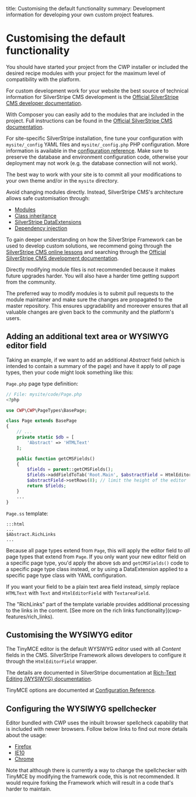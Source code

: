title: Customising the default functionality
summary: Development information for developing your own custom project features.

# Customising the default functionality

You should have started your project from the CWP installer or included the desired recipe modules with your project for the maximum level of
compatibility with the platform.

For custom development work for your website the best source of technical information for SilverStripe CMS development is the [Official SilverStripe CMS developer documentation](https://docs.silverstripe.org/en/4/).

With Composer you can easily add to the modules that are included in the project. Full instructions can be found in the
[Official SilverStripe CMS documentation](https://docs.silverstripe.org/en/4/getting_started/composer/#advanced-usage).

For site-specific SilverStripe installation, fine tune your configuration with `mysite/_config` YAML files and
`mysite/_config.php` PHP configuration. More information is available in the [configuration
reference](https://docs.silverstripe.org/en/4/developer_guides/configuration/configuration/). Make sure to preserve the database and
environment configuration code, otherwise your deployment may not work (e.g. the database connection will not work).

The best way to work with your site is to commit all your modifications to your own theme and/or in the `mysite` directory.

Avoid changing modules directly. Instead, SilverStripe CMS's architecture allows safe customisation through:

* [Modules](https://addons.silverstripe.org/)
* [Class inheritance](https://docs.silverstripe.org/en/4/developer_guides/model/data_model_and_orm/#subclasses)
* [SilverStripe DataExtensions](https://docs.silverstripe.org/en/4/developer_guides/extending/extensions/)
* [Dependency injection](https://docs.silverstripe.org/en/4/developer_guides/extending/injector/)

To gain deeper understanding on how the SilverStripe Framework can be used to develop custom solutions, we recommend
going through the [SilverStripe CMS online lessons](https://www.silverstripe.org/learn/lessons/v4/) and searching through
the [Official SilverStripe CMS development documentation](https://docs.silverstripe.org/en/4).

Directly modifying module files is not recommended because it makes future upgrades harder. You will also have a harder time getting support from the community.

The preferred way to modify modules is to submit pull requests to the module maintainer and make sure the changes are
propagated to the master repository. This ensures upgradability and moreover ensures that all valuable changes are
given back to the community and the platform's users.

## Adding an additional text area or WYSIWYG editor field

Taking an example, if we want to add an additional *Abstract* field (which is intended to contain a summary of the page)
and have it apply to *all* page types, then your code might look something like this:

`Page.php` page type definition:

```php
// File: mysite/code/Page.php
<?php

use CWP\CWP\PageTypes\BasePage;

class Page extends BasePage 
{
	// ...
	private static $db = [
		'Abstract' => 'HTMLText'
	];

	public function getCMSFields() 
	{
		$fields = parent::getCMSFields();
		$fields->addFieldToTab('Root.Main', $abstractField = HtmlEditorField::create('Abstract'), 'Content');
		$abstractField->setRows(8); // limit the height of the editor
		return $fields;
	}
	...
}
```

`Page.ss` template:

	:::html
	...
	$Abstract.RichLinks
	...

Because all page types extend from `Page`, this will apply the editor field to *all* page types that extend from
`Page`. If you only want your new editor field on a specific page type, you'd apply the above `$db` and
`getCMSFields()` code to a specific page type class instead, or by using a DataExtension applied to a specific page type class with YAML configuration.

If you want your field to be a plain text area field instead, simply replace `HTMLText` with `Text` and
`HtmlEditorField` with `TextareaField`.

<div class="alert alert-info" markdown='1'>
The "RichLinks" part of the template variable provides additional processing to the links in the content.
[See more on the rich links functionality](cwp-features/rich_links).
</div>

## Customising the WYSIWYG editor

The TinyMCE editor is the default WYSIWYG editor used with all *Content* fields in the CMS. SilverStripe Framework
allows developers to configure it through the `HtmlEditorField` wrapper.

The details are documented in SilverStripe documentation at [Rich-Text Editing (WYSIWYG)
documentation](https://docs.silverstripe.org/en/4/developer_guides/forms/field_types/htmleditorfield/).

TinyMCE options are documented at [Configuration Reference](https://www.tinymce.com/docs/configure/).

## Configuring the WYSIWYG spellchecker

Editor bundled with CWP uses the inbuilt browser spellcheck capability that is included with newer browsers. Follow
below links to find out more details about the usage:

* [Firefox](http://support.mozilla.org/en-US/kb/how-do-i-use-firefox-spell-checker)
* [IE10](https://answers.microsoft.com/en-us/ie/forum/ie11-iewindows_10/spelling-correction-and-checking-in-internet/a1321c59-3623-49a2-8fce-388ecc2cb057?auth=1)
* [Chrome](https://support.google.com/chrome/answer/95604?hl=en)

Note that although there is currently a way to change the spellchecker with TinyMCE by modifying the framework code,
this is not recommended. It would require forking the Framework which will result in a code that's harder to maintain.
